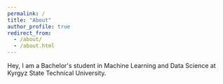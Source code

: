 ```yaml
---
permalink: /
title: "About"
author_profile: true
redirect_from: 
  - /about/
  - /about.html
---
```


Hey, I am a Bachelor's student in Machine Learning and Data Science at Kyrgyz State Technical University.
